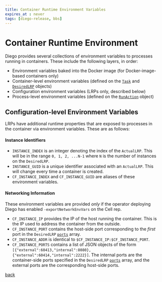 ```yaml
---
title: Container Runtime Environment Variables
expires_at : never
tags: [diego-release, bbs]
---
```

# Container Runtime Environment

Diego provides several collections of environment variables to processes running in containers.  These include the following layers, in order:

- Environment variables baked into the Docker image (for Docker-image-based containers only)
- Container-level environment variables (defined on the [`Task`](tasks.md) and [`DesiredLRP`](lrps.md) objects)
- Configuration environment variables (LRPs only, described below)
- Process-level environment variables (defined on the [`RunAction`](actions.md#runaction) object)

## Configuration-level Environment Variables

LRPs have additional runtime properties that are exposed to processes in the container via environment variables. These are as follows:

#### Instance Identifiers

- `INSTANCE_INDEX` is an integer denoting the index of the `ActualLRP`.  This will be in the range `0, 1, 2, ...N-1` where `N` is the number of instances on the `DesiredLRP`.
- `INSTANCE_GUID` is a unique identifier associated with an `ActualLRP`.  This will change every time a container is created.
- `CF_INSTANCE_INDEX` and `CF_INSTANCE_GUID` are aliases of these environment variables.

#### Networking Information

These environment variables are provided *only* if the operator deploying Diego has enabled `-exportNetworkEnvVars` on the Cell rep.

- `CF_INSTANCE_IP` provides the IP of the host running the container.  This is the IP used to address the container from the outside.
- `CF_INSTANCE_PORT` contains the host-side port corresponding to the *first* port in the `DesiredLRP` [`ports`](lrps.md#ports) array.
- `CF_INSTANCE_ADDR` is identical to `$CF_INSTANCE_IP:$CF_INSTANCE_PORT`.
- `CF_INSTANCE_PORTS` contains a list of JSON objects of the form `[{"external":60413,"internal":8080},{"external":60414,"internal":2222}]`. The internal ports are the container-side ports specified in the `DesiredLRP` [`ports`](lrps.md#ports) array, and the external ports are the corresponding host-side ports.

[back](README.md)
